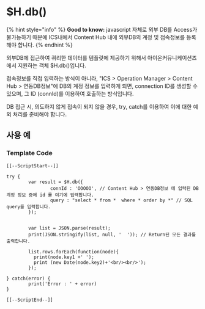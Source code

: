 # $H.db()

{% hint style="info" %}
**Good to know:** javascript 자체로 외부 DB를 Access가 불가능하기 때문에 ICS내에서 Content Hub 내에 외부DB의 계정 및 접속정보를 등록해야 합니다.
{% endhint %}

외부DB에 접근하여 쿼리한 데이터를 템플릿에 제공하기 위해서 아이온커뮤니케이션즈에서 지원하는 객체 $H.db()입니다.&#x20;

접속정보를 직접 입력하는 방식이 아니라, "ICS > Operation Manager > Content Hub > 연동DB정보"에 DB의 계정 정보를 입력하게 되면, connection ID를 생성할 수 있으며, 그 ID (connId)를 이용하여 호출하는 방식입니다.

DB 접근 시, 의도하지 않게 접속이 되지 않을 경우, try, catch를 이용하여 이에 대한 예외 처리를 준비해야 합니다.

## 사용 예&#x20;

### Template Code

```
[[--ScriptStart--]]

try {
        var result = $H.db({
                connId : 'OOOOO', // Content Hub > 연동DB정보 에 입력된 DB계정 정보 중에 id 를 여기에 입력합니다.
                query : "select * from *  where * order by *" // SQL query를 입력합니다.
        });
        

        var list = JSON.parse(result);
        print(JSON.stringify(list, null, '  ')); // Return된 모든 결과를 출력합니다.
        
        list.rows.forEach(function(node){
          print(node.key1 +' ');
          print (new Date(node.key2)+'<br/><br/>');
        });

} catch(error) {
        print('Error : ' + error)
}

[[--ScriptEnd--]]
```

